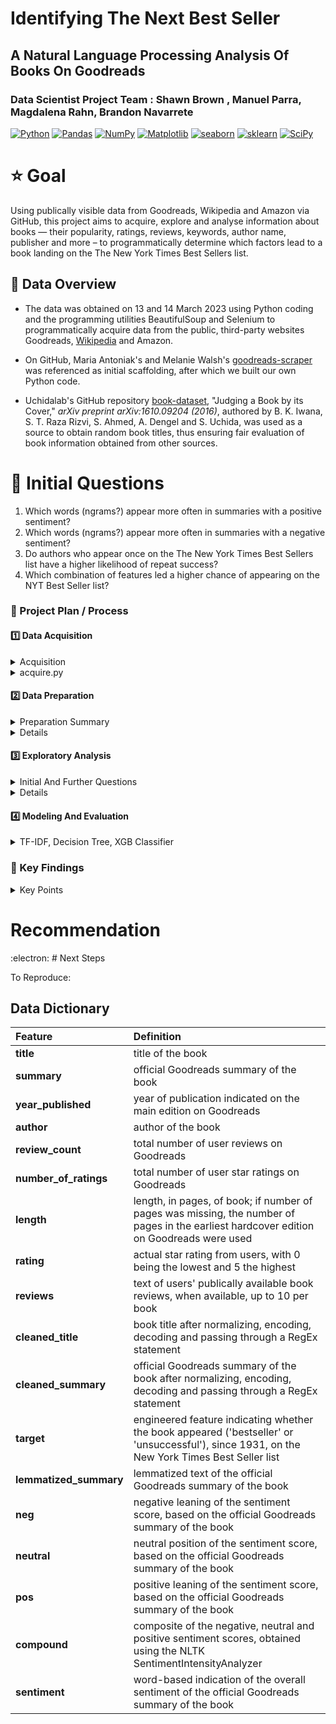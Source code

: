 #  Identifying The Next Best Seller 
## A Natural Language Processing Analysis Of Books On Goodreads  

### Data Scientist Project Team : Shawn Brown , Manuel Parra, Magdalena Rahn, Brandon Navarrete

<a href="#"><img alt="Python" src="https://img.shields.io/badge/Python-013243.svg?logo=python&logoColor=blue"></a>
<a href="#"><img alt="Pandas" src="https://img.shields.io/badge/Pandas-150458.svg?logo=pandas&logoColor=red"></a>
<a href="#"><img alt="NumPy" src="https://img.shields.io/badge/Numpy-2a4d69.svg?logo=numpy&logoColor=black"></a>
<a href="#"><img alt="Matplotlib" src="https://img.shields.io/badge/Matplotlib-8DF9C1.svg?logo=matplotlib&logoColor=blue"></a>
<a href="#"><img alt="seaborn" src="https://img.shields.io/badge/seaborn-65A9A8.svg?logo=pandas&logoColor=red"></a>
<a href="#"><img alt="sklearn" src="https://img.shields.io/badge/sklearn-4b86b4.svg?logo=scikitlearn&logoColor=black"></a>
<a href="#"><img alt="SciPy" src="https://img.shields.io/badge/SciPy-1560bd.svg?logo=scipy&logoColor=blue"></a>

# :star: Goal

Using publically visible data from Goodreads, Wikipedia and Amazon via GitHub, this project aims to acquire, explore and analyse information about books — their popularity, ratings, reviews, keywords, author name, publisher and more – to programmatically determine which factors lead to a book landing on the The New York Times Best Sellers list.



## :star2: Data Overview  

* The data was obtained on 13 and 14 March 2023 using Python coding and the programming utilities BeautifulSoup and Selenium to programmatically acquire data from the public, third-party websites Goodreads, [Wikipedia](https://en.wikipedia.org/wiki/Lists_of_The_New_York_Times_fiction_best_sellers) and Amazon.    

* On GitHub, Maria Antoniak's and Melanie Walsh's [goodreads-scraper](https://github.com/uchidalab/book-dataset) was referenced as initial scaffolding, after which we built our own Python code.    

* Uchidalab's GitHub repository [book-dataset](https://github.com/uchidalab/book-dataset), "Judging a Book by its Cover," _arXiv preprint arXiv:1610.09204 (2016)_, authored by B. K. Iwana, S. T. Raza Rizvi, S. Ahmed, A. Dengel and S. Uchida, was used as a source to obtain random book titles, thus ensuring fair evaluation of book information obtained from other sources.   


    
    
# :star2: Initial Questions

1.  Which words (ngrams?) appear more often in summaries with a positive sentiment?  
2.  Which words (ngrams?) appear more often in summaries with a negative sentiment?  
3.  Do authors who appear once on the The New York Times Best Sellers list have a higher likelihood of repeat success?   
4.  Which combination of features led a higher chance of appearing on the NYT Best Seller list?   



### :dizzy: Project Plan / Process
#### :one:   Data Acquisition

<details> <summary> Acquisition </summary>
Data was acquired using Python programming and associated libraries and utilities : pandas, NumPy, os, re, time, json, urllib, XPath, BeautifulSoup and Selenium.    
    
Issues encountered, and resolved, included locating accessible and reliable datasources, applying code across four different computing platforms, learning new data-accessing techniques and website obstacles.

</details>

<details>
<summary> acquire.py </summary>


</details>


#### :two:   Data Preparation

<details>  
    <summary>Preparation Summary </summary>
Missing values for book titles were manually imputed, based on the corresponding row's book summary. In cases when the number of pages or year of publication were missing for a given book, the earliest-appearing hardcover book listed on Goodreads was used. Books in languages other than English were dropped, as were duplicates of a given title by the same author and books that only had an audiobook listing on Goodreads. Genres with less than 8 titles were dropped, as were picture books.  
</details>
    
<details>    
After manual imputation, the acquired dataframes of random books were all concatenated, and turned into a final dataframe comprising 3998 rows and 11 columns before tidying. The NYT Best Sellers list comprised 1045 rows and 4 columns before tidying.     
    
Tidying included dropping any remaining null values, while deliberately in the collective dataframe keeping NYT Best Seller books that had missing values. The missing values were added in later, manually.  
    
After tidying, the random books dataframe comprised 3665 rows and 19 columns. Columns created included whether the book appeared on the NYT Best Seller list ('bestseller' or 'unsuccessful') and columns to hold normalized title, normalized book summary, lemmatized book summary, and the sentiment score based on the NLTK SentimentIntensityAnalyzer. Additional stopwords were introduced to the stopwords process.  
    
Final columns : title, summary, year_published, author, review_count, number_of_ratings, length, genre, rating, reviews, cleaned_title, cleaned_summary, target, lemmatized_summary, neg, neutral, pos, compound, sentiment.  
</details>

        
#### :three:   Exploratory Analysis

<details>
<summary> Initial And Further Questions
    </summary>
Questions initially identified during discussion sessions were refined during exploration. Some of the inital questions were answered, while others, which demanded asking after increased familiarity with the data, were explored and responded to.    
</details>

<details>
* Question 1: Looking at bigrams, best-selling author names appeared often, as did character names from series (possibly due to it being a small sample in the data set or people being drawn to series due to emotional connection to characters) and place names.  
    
* Question 4: Which combination of features led a higher chance of appearing on the NYT Best Seller list ? The greater the number of reviews and the greater the number star ratings correspond to a higher overall rating.  A slight correlation was found between  having a higher negative summary sentiment score and being a bestseller.   
      
**Other questions:**  
* a. How many are books successful and not successful? 0.48% were found to be successful in our dataset.     
* b. Which authors are having the most success? J.D. Robb, Stephen King and Rick Riordan topped the list.      
* c. The max rating for bestseller books is 4.76, while the average rating for bestsellers was 4.10. In unsuccessful books, the average score was 4.00, but the max rating was 4.8.    
* d. What was the distribution of summary sentiment scores based on review count?    
        - For bestsellers, books with a very positive sentiment score had the highest number of reviews, followed by books with a positive sentiment score.  
        - For non-bestsellers, books with a negative summary-sentiment score had the highest number of reviews, followed by books with a very negative or a very positive sentiment score.  
        - For the overall train dataset, books with a negative summary-sentiment score had the highest number of reviews, followed by books with a positive sentiment score.  
        - Of the bestseller sentiment scores in the train dataset, 65 had very negative scores, 7 had negative, 1 had neutral, 11 had positive and 43 had very positive.      
* e. Does the length of a book have a relationship to its successs?   
        - The mean length of bestsellers was 477 pages, the median was 400 pages. The standard deviation was about 205 pages. So, 68% of NYT bestsellers had a length of 272 to 682 pages.  
        - Non-bestsellers had an average length of about 355 pages, with a standard deviation of about 175 pages. So, 68% of non-bestsellers had a length between 180 and 530 pages.  
        - Using the CDF (cumulative density function) based on the low end of the non-bestseller standard deviation, it was found that there was a 7pc chance of a successful book having a length of 180 pages or less.  
* f. Of all authors, which ones had the most books published ?  J.D. Robb, Stephen King and Louise Penny were the most prolific.  
* g. Which genres are most prevalent? Fiction, non-fiction, fantasy and romance titles topped the list.      
* h. What is the relationship between the sumamry sentiment score and the book length? There was a weak negative correlation, as demonstrated by the Pearson's R test.  
* i. Is there a relationship between length and year published?   
        - Data was plotted and Chi-square test were run on bestsellers, non-bestsellers and on the full train dataset.  
        - On the train dataset, there was a strong positive correlation between length and year published.   
        - For bestsellers, the null hypothesis (there is no relationship between lenght and year published) could NOT be rejected.  
        - Non-bestsellers showed a strong positive correlation between length and year published.  
 
</details>
 
#### :four:   Modeling And Evaluation

<details>
<summary> TF-IDF, Decision Tree, XGB Classifier  </summary>
  
</details>


### :medal_sports: Key Findings 
<details>
   
   
<summary> Key Points </summary>
   

</details>


# Recommendation



:electron: # Next Steps


To Reproduce:




## Data Dictionary


|Feature|              Definition|  
| :------|:------|  
|**title**|            title of the book |  
|**summary**|          official Goodreads summary of the book |                                
|**year_published**|   year of publication indicated on the main edition on Goodreads |  
|**author**|           author of the book|  
|**review_count**|     total number of user reviews on Goodreads|   
|**number_of_ratings**|total number of user star ratings on Goodreads|  
|**length**|           length, in pages, of book; if number of pages was missing, the number of pages in the earliest hardcover edition on Goodreads were used|  
|**rating**|           actual star rating from users, with 0 being the lowest and 5 the highest|  
|**reviews**|          text of users' publically available book reviews, when available, up to 10 per book|  
|**cleaned_title**|    book title after normalizing, encoding, decoding and passing through a RegEx statement|  
|**cleaned_summary**|  official Goodreads summary of the book after normalizing, encoding, decoding and passing through a RegEx statement|  
|**target**|           engineered feature indicating whether the book appeared ('bestseller' or 'unsuccessful'), since 1931, on the New York Times Best Seller list|  
|**lemmatized_summary**|lemmatized text of the official Goodreads summary of the book|  
|**neg**|          negative leaning of the sentiment score, based on the official Goodreads summary of the book|  
|**neutral**|     neutral position of the sentiment score, based on the official Goodreads summary of the book|  
|**pos**|          positive leaning of the sentiment score, based on the official Goodreads summary of the book|  
|**compound**|     composite of the negative, neutral and positive sentiment scores, obtained using the NLTK SentimentIntensityAnalyzer|  
|**sentiment**|    word-based indication of the overall sentiment of the official Goodreads summary of the book|   

